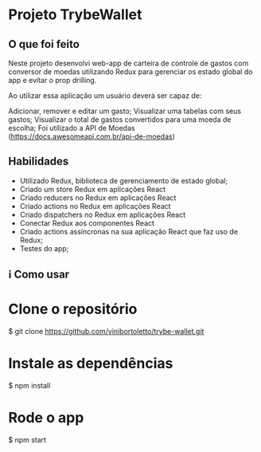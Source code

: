 # Projeto TrybeWallet

## O que foi feito

Neste projeto desenvolvi web-app de carteira de controle de gastos com conversor de moedas utilizando Redux para gerenciar os estado global do app e evitar o prop drilling.

Ao utilizar essa aplicação um usuário deverá ser capaz de:

Adicionar, remover e editar um gasto;
Visualizar uma tabelas com seus gastos;
Visualizar o total de gastos convertidos para uma moeda de escolha;
Foi utilizado a API de Moedas (https://docs.awesomeapi.com.br/api-de-moedas)

## Habilidades

- Utilizado Redux, biblioteca de gerenciamento de estado global;
- Criado um store Redux em aplicações React
- Criado reducers no Redux em aplicações React
- Criado actions no Redux em aplicações React
- Criado dispatchers no Redux em aplicações React
- Conectar Redux aos componentes React
- Criado actions assíncronas na sua aplicação React que faz uso de Redux;
- Testes do app;

## :information_source: Como usar

# Clone o repositório
$ git clone https://github.com/vinibortoletto/trybe-wallet.git
# Instale as dependências
$ npm install
# Rode o app
$ npm start
